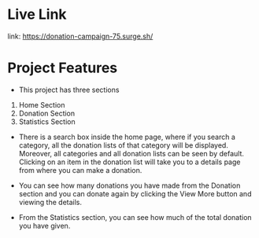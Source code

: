 # Live Link

link: https://donation-campaign-75.surge.sh/

# Project Features

- This project has three sections
1. Home Section
2. Donation Section
3. Statistics Section

- There is a search box inside the home page, where if you search a category, all the donation lists of that category will be displayed. Moreover, all categories and all donation lists can be seen by default. Clicking on an item in the donation list will take you to a details page from where you can make a donation.

- You can see how many donations you have made from the Donation section and you can donate again by clicking the View More button and viewing the details.

- From the Statistics section, you can see how much of the total donation you have given.